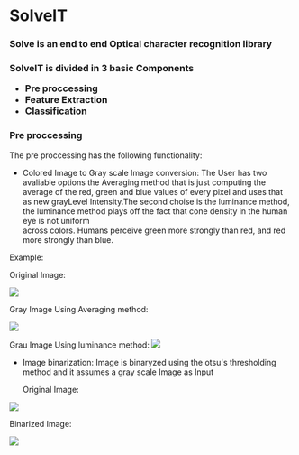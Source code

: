 # SolveIT

<h3>Solve is an end to end Optical character recognition library<h3>


SolveIT is divided in 3 basic Components 
  *  Pre proccessing 
  *  Feature Extraction 
  *  Classification 


### Pre proccessing 

The pre proccessing has the following functionality:

   - Colored Image to Gray scale Image conversion:
   The User has two avaliable options the  Averaging method that is just computing the average of the
   red, green and blue values  of every pixel and uses that as new grayLevel Intensity.The second choise is the 
   luminance method, the  luminance method plays off the fact that cone density in the human eye is not uniform     
   across colors. Humans perceive green more strongly than red, and red more strongly than blue.
   
  Example:
  

Original Image:

![](https://github.com/nikolis/SolveIT/blob/master/imagestest/download.jpg)

  Gray Image Using Averaging method:

![](https://github.com/nikolis/SolveIT/blob/master/imagestest/grayAVG.jpg)

  Grau Image Using luminance method:
![](https://github.com/nikolis/SolveIT/blob/master/imagestest/gray.jpg)

- Image binarization:
  Image is binaryzed using the otsu's thresholding method and it assumes a gray scale Image as Input
  
  Original Image:

![](https://github.com/nikolis/SolveIT/blob/master/imagestest/gray.jpg)

  Binarized Image:
  
  ![](https://github.com/nikolis/SolveIT/blob/master/imagestest/gray.jpg)
 
